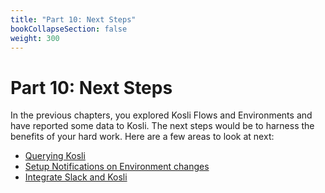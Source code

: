 ```yaml
---
title: "Part 10: Next Steps"
bookCollapseSection: false
weight: 300
---
```

# Part 10: Next Steps

In the previous chapters, you explored Kosli Flows and Environments and have reported some data to Kosli. The next steps would be to harness the benefits of your hard work. Here are a few areas to look at next:

- [Querying Kosli](/tutorials/querying_kosli/)
- [Setup Notifications on Environment changes](/integrations/notifications/)
- [Integrate Slack and Kosli](/integrations/slack/)
